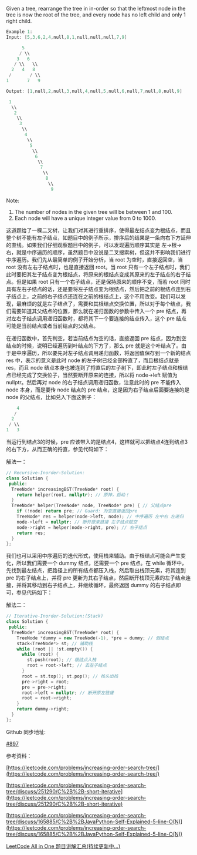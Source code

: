 Given a tree, rearrange the tree in in-order so that the leftmost node in the tree is now the root of the tree, and every node has no left child and only 1 right child.

```cpp
Example 1:
Input: [5,3,6,2,4,null,8,1,null,null,null,7,9]

      5
     / \\
    3   6
   / \\   \\
  2   4   8
 /       / \\
1       7   9

Output: [1,null,2,null,3,null,4,null,5,null,6,null,7,null,8,null,9]

 1
  \\
   2
    \\
     3
      \\
       4
        \\
         5
          \\
           6
            \\
             7
              \\
               8
                \\
                 9
```

Note:

1. The number of nodes in the given tree will be between 1 and 100.
2. Each node will have a unique integer value from 0 to 1000.

这道题给了一棵二叉树，让我们对其进行重排序，使得最左结点变为根结点，而且整个树不能有左子结点，如题目中的例子所示，排序后的结果是一条向右下方延伸的直线。如果我们仔细观察题目中的例子，可以发现遍历顺序其实是 左->根->右，就是中序遍历的顺序，虽然题目中没说是二叉搜索树，但这并不影响我们进行中序遍历。我们先从最简单的例子开始分析，当 root 为空时，直接返回空，当 root 没有左右子结点时，也是直接返回 root。当 root 只有一个左子结点时，我们此时要把其左子结点变为根结点，将原来的根结点变成其原来的左子结点的右子结点。但是如果 root 只有一个右子结点，还是保持原来的顺序不变，而若 root 同时具有左右子结点的话，还是要将左子结点变为根结点，然后把之前的根结点连到右子结点上，之前的右子结点还连在之前的根结点上，这个不用改变。我们可以发现，最麻烦的就是左子结点了，需要和其根结点交换位置，所以对于每个结点，我们需要知道其父结点的位置，那么就在递归函数的参数中传入一个 pre 结点，再对左右子结点调用递归函数时，都将其下一个要连接的结点传入，这个 pre 结点可能是当前结点或者当前结点的父结点。

在递归函数中，首先判空，若当前结点为空的话，直接返回 pre 结点，因为到空结点的时候，说明已经遍历到叶结点的下方了，那么 pre 就是这个叶结点了。由于是中序遍历，所以要先对左子结点调用递归函数，将返回值保存到一个新的结点 res 中，表示的意义是此时 node 的左子树已经全部捋直了，而且根结点就是 res，而且 node 结点本身也被连到了捋直后的左子树下，即此时左子结点和根结点已经完成了交换位子，当然要断开原来的连接，所以将 node->left 赋值为 nullptr。然后再对 node 的右子结点调用递归函数，注意此时的 pre 不能传入 node 本身，而是要传 node 结点的 pre 结点，这是因为右子结点后面要连接的是 node 的父结点，比如兑入下面这例子：

```cpp
    4
   /
  2
 / \\
1   3
```

当运行到结点3的时候，pre 应该带入的是结点4，这样就可以把结点4连到结点3的右下方，从而正确的捋直，参见代码如下：

解法一：

```cpp
// Recursive-Inorder-Solution:
class Solution {
 public:
  TreeNode* increasingBST(TreeNode* root) {
    return helper(root, nullptr); // 原神，启动！
  }
  TreeNode* helper(TreeNode* node, TreeNode* pre) { // 父结点pre
    if (!node) return pre; // Guard: 为空直接返回pre
    TreeNode* res = helper(node->left, node); // 中序遍历 左中右 左递归
    node->left = nullptr; // 断开原来链接 左子结点赋空
    node->right = helper(node->right, pre); // 右子结点
    return res;
  }
};
```

我们也可以采用中序遍历的迭代形式，使用栈来辅助。由于根结点可能会产生变化，所以我们需要一个 dummy 结点，还需要一个 pre 结点。在 while 循环中，先找到最左结点，把路径上的所有结点都压入栈，然后取出栈顶元素，将其连到 pre 的右子结点上，并将 pre 更新为其右子结点，然后断开栈顶元素的左子结点连接，并将其移动到右子结点上，并继续循环，最终返回 dummy 的右子结点即可，参见代码如下：

解法二：

```cpp
// Iterative-Inorder-Solution:(Stack)
class Solution {
 public:
  TreeNode* increasingBST(TreeNode* root) {
    TreeNode *dummy = new TreeNode(-1), *pre = dummy; // 假结点
    stack<TreeNode*> st; // 辅助栈
    while (root || !st.empty()) {
      while (root) {
        st.push(root); // 根结点入栈
        root = root->left; // 去左子结点
      }
      root = st.top(); st.pop(); // 栈头出栈
      pre->right = root;
      pre = pre->right;
      root->left = nullptr; // 断开原左链接
      root = root->right;
    }
    return dummy->right;
  }
};
```

Github 同步地址:

[#897](https://github.com/grandyang/leetcode/issues/897)

参考资料：

[https://leetcode.com/problems/increasing-order-search-tree/](https://leetcode.com/problems/increasing-order-search-tree/)

[https://leetcode.com/problems/increasing-order-search-tree/discuss/251290/C%2B%2B-short-iterative](https://leetcode.com/problems/increasing-order-search-tree/discuss/251290/C%2B%2B-short-iterative)

[](https://leetcode.com/problems/increasing-order-search-tree/discuss/165885/C%2B%2BJavaPython-Self-Explained-5-line-O(N))[https://leetcode.com/problems/increasing-order-search-tree/discuss/165885/C%2B%2BJavaPython-Self-Explained-5-line-O(N)](https://leetcode.com/problems/increasing-order-search-tree/discuss/165885/C%2B%2BJavaPython-Self-Explained-5-line-O(N))

[LeetCode All in One 题目讲解汇总(持续更新中...)](https://www.cnblogs.com/grandyang/p/4606334.html)